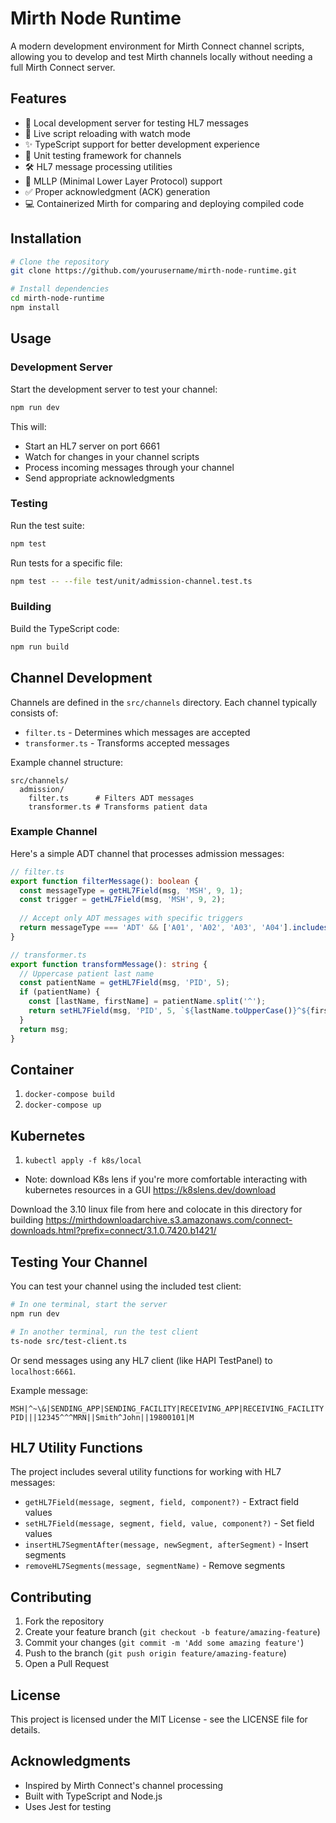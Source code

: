 # Mirth Node Runtime

A modern development environment for Mirth Connect channel scripts, allowing you to develop and test Mirth channels locally without needing a full Mirth Connect server.

## Features

- 🚀 Local development server for testing HL7 messages
- 🔄 Live script reloading with watch mode
- ✨ TypeScript support for better development experience
- 🧪 Unit testing framework for channels
- 🛠️ HL7 message processing utilities
- 📝 MLLP (Minimal Lower Layer Protocol) support
- ✅ Proper acknowledgment (ACK) generation
- 💻 Containerized Mirth for comparing and deploying compiled code

## Installation

```bash
# Clone the repository
git clone https://github.com/yourusername/mirth-node-runtime.git

# Install dependencies
cd mirth-node-runtime
npm install
```

## Usage

### Development Server

Start the development server to test your channel:

```bash
npm run dev
```

This will:
- Start an HL7 server on port 6661
- Watch for changes in your channel scripts
- Process incoming messages through your channel
- Send appropriate acknowledgments

### Testing

Run the test suite:

```bash
npm test
```

Run tests for a specific file:

```bash
npm test -- --file test/unit/admission-channel.test.ts
```

### Building

Build the TypeScript code:

```bash
npm run build
```

## Channel Development

Channels are defined in the `src/channels` directory. Each channel typically consists of:

- `filter.ts` - Determines which messages are accepted
- `transformer.ts` - Transforms accepted messages

Example channel structure:
```
src/channels/
  admission/
    filter.ts      # Filters ADT messages
    transformer.ts # Transforms patient data
```

### Example Channel

Here's a simple ADT channel that processes admission messages:

```typescript
// filter.ts
export function filterMessage(): boolean {
  const messageType = getHL7Field(msg, 'MSH', 9, 1);
  const trigger = getHL7Field(msg, 'MSH', 9, 2);
  
  // Accept only ADT messages with specific triggers
  return messageType === 'ADT' && ['A01', 'A02', 'A03', 'A04'].includes(trigger);
}

// transformer.ts
export function transformMessage(): string {
  // Uppercase patient last name
  const patientName = getHL7Field(msg, 'PID', 5);
  if (patientName) {
    const [lastName, firstName] = patientName.split('^');
    return setHL7Field(msg, 'PID', 5, `${lastName.toUpperCase()}^${firstName}`);
  }
  return msg;
}
```
## Container

1. `docker-compose build`
2. `docker-compose up`

## Kubernetes

1. `kubectl apply -f k8s/local`
* Note: download K8s lens if you're more comfortable interacting with kubernetes resources in a GUI https://k8slens.dev/download


Download the 3.10 linux file from here and colocate in this directory for building https://mirthdownloadarchive.s3.amazonaws.com/connect-downloads.html?prefix=connect/3.1.0.7420.b1421/


## Testing Your Channel

You can test your channel using the included test client:

```bash
# In one terminal, start the server
npm run dev

# In another terminal, run the test client
ts-node src/test-client.ts
```

Or send messages using any HL7 client (like HAPI TestPanel) to `localhost:6661`.

Example message:
```
MSH|^~\&|SENDING_APP|SENDING_FACILITY|RECEIVING_APP|RECEIVING_FACILITY|20240101120000||ADT^A01|123456|P|2.3
PID|||12345^^^MRN||Smith^John||19800101|M
```

## HL7 Utility Functions

The project includes several utility functions for working with HL7 messages:

- `getHL7Field(message, segment, field, component?)` - Extract field values
- `setHL7Field(message, segment, field, value, component?)` - Set field values
- `insertHL7SegmentAfter(message, newSegment, afterSegment)` - Insert segments
- `removeHL7Segments(message, segmentName)` - Remove segments

## Contributing

1. Fork the repository
2. Create your feature branch (`git checkout -b feature/amazing-feature`)
3. Commit your changes (`git commit -m 'Add some amazing feature'`)
4. Push to the branch (`git push origin feature/amazing-feature`)
5. Open a Pull Request

## License

This project is licensed under the MIT License - see the LICENSE file for details.

## Acknowledgments

- Inspired by Mirth Connect's channel processing
- Built with TypeScript and Node.js
- Uses Jest for testing
